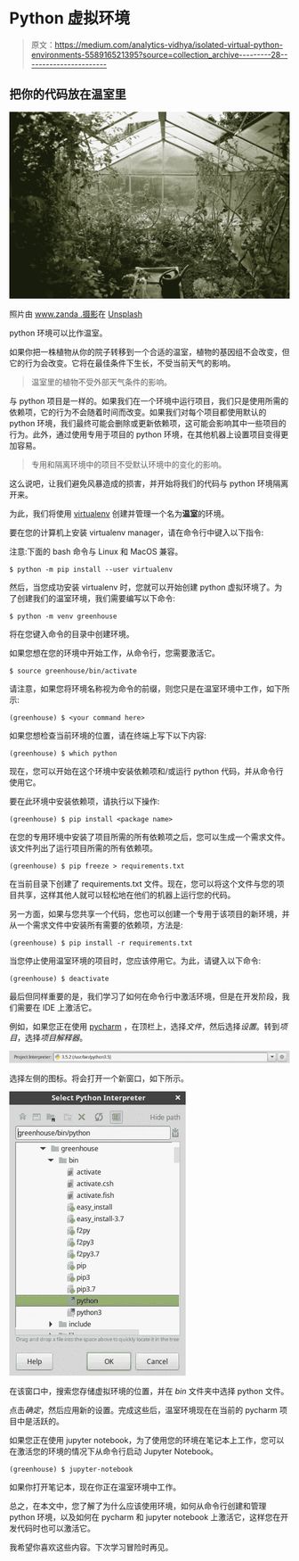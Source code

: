 # Python 虚拟环境

> 原文：<https://medium.com/analytics-vidhya/isolated-virtual-python-environments-558916521395?source=collection_archive---------28----------------------->

## 把你的代码放在温室里

![](img/7009007ae2be50f97fad001141fe6baa.png)

照片由 [www.zanda .摄影](https://unsplash.com/@zanda_photography?utm_source=medium&utm_medium=referral)在 [Unsplash](https://unsplash.com?utm_source=medium&utm_medium=referral)

python 环境可以比作温室。

如果你把一株植物从你的院子转移到一个合适的温室，植物的基因组不会改变，但它的行为会改变。它将在最佳条件下生长，不受当前天气的影响。

> 温室里的植物不受外部天气条件的影响。

与 python 项目是一样的。如果我们在一个环境中运行项目，我们只是使用所需的依赖项，它的行为不会随着时间而改变。如果我们对每个项目都使用默认的 python 环境，我们最终可能会删除或更新依赖项，这可能会影响其中一些项目的行为。此外，通过使用专用于项目的 python 环境，在其他机器上设置项目变得更加容易。

> 专用和隔离环境中的项目不受默认环境中的变化的影响。

这么说吧，让我们避免风暴造成的损害，并开始将我们的代码与 python 环境隔离开来。

为此，我们将使用 [virtualenv](https://virtualenv.pypa.io/en/latest/index.html) 创建并管理一个名为**温室**的环境。

要在您的计算机上安装 virtualenv manager，请在命令行中键入以下指令:

注意:下面的 bash 命令与 Linux 和 MacOS 兼容。

```
$ python -m pip install --user virtualenv
```

然后，当您成功安装 virtualenv 时，您就可以开始创建 python 虚拟环境了。为了创建我们的温室环境，我们需要编写以下命令:

```
$ python -m venv greenhouse
```

将在您键入命令的目录中创建环境。

如果您想在您的环境中开始工作，从命令行，您需要激活它。

```
$ source greenhouse/bin/activate
```

请注意，如果您将环境名称视为命令的前缀，则您只是在温室环境中工作，如下所示:

```
(greenhouse) $ <your command here>
```

如果您想检查当前环境的位置，请在终端上写下以下内容:

```
(greenhouse) $ which python 
```

现在，您可以开始在这个环境中安装依赖项和/或运行 python 代码，并从命令行使用它。

要在此环境中安装依赖项，请执行以下操作:

```
(greenhouse) $ pip install <package name>
```

在您的专用环境中安装了项目所需的所有依赖项之后，您可以生成一个需求文件。该文件列出了运行项目所需的所有依赖项。

```
(greenhouse) $ pip freeze > requirements.txt
```

在当前目录下创建了 requirements.txt 文件。现在，您可以将这个文件与您的项目共享，这样其他人就可以轻松地在他们的机器上运行您的代码。

另一方面，如果与您共享一个代码，您也可以创建一个专用于该项目的新环境，并从一个需求文件中安装所有需要的依赖项，方法是:

```
(greenhouse) $ pip install -r requirements.txt
```

当您停止使用温室环境的项目时，您应该停用它。为此，请键入以下命令:

```
(greenhouse) $ deactivate
```

最后但同样重要的是，我们学习了如何在命令行中激活环境，但是在开发阶段，我们需要在 IDE 上激活它。

例如，如果您正在使用 [pycharm](https://www.jetbrains.com/pycharm/) ，在顶栏上，选择*文件*，然后选择*设置*。转到*项目*，选择*项目解释器*。

![](img/05e9941ea2d68520272886862d4cf386.png)

选择左侧的图标。将会打开一个新窗口，如下所示。

![](img/3ac874b6a35770579a7411ad83e8148b.png)

在该窗口中，搜索您存储虚拟环境的位置，并在 *bin* 文件夹中选择 python 文件。

点击*确定*，然后应用新的设置。完成这些后，温室环境现在在当前的 pycharm 项目中是活跃的。

如果您正在使用 jupyter notebook，为了使用您的环境在笔记本上工作，您可以在激活您的环境的情况下从命令行启动 Jupyter Notebook。

```
(greenhouse) $ jupyter-notebook
```

如果你打开笔记本，现在你正在温室环境中工作。

总之，在本文中，您了解了为什么应该使用环境，如何从命令行创建和管理 python 环境，以及如何在 pycharm 和 jupyter notebook 上激活它，这样您在开发代码时也可以激活它。

我希望你喜欢这些内容。下次学习冒险时再见。